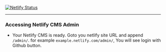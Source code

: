 [![Netlify Status](https://api.netlify.com/api/v1/badges/8ec719ad-c2f8-4529-b97d-e7561a9eaf33/deploy-status)](https://app.netlify.com/sites/wooxudong/deploys)

---

### Accessing Netlify CMS Admin

- Your Netlify CMS is ready. Goto you netlify site URL and append `/admin/`. for example `example.netlify.com/admin/`, You will see login with Github button.

